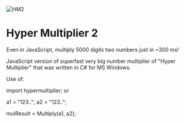 ![HM2](https://user-images.githubusercontent.com/25965768/226101747-f5fcc071-0471-461b-8366-ab003dab4423.jpg)
# Hyper Multiplier 2

Even in JavaScript, multiply 5000 digits two numbers just in ~300 ms!

JavaScript version of superfast very big number multiplier of "Hyper Multiplier" that was written in C# for MS Windows.



Use of:

import hypermultiplier;
or
<script type="text/javascript" src="path../hypermultiplier.js"></script>

a1 = "123..";
a2 = "123..";

mulResult = Multiply(a1, a2);
